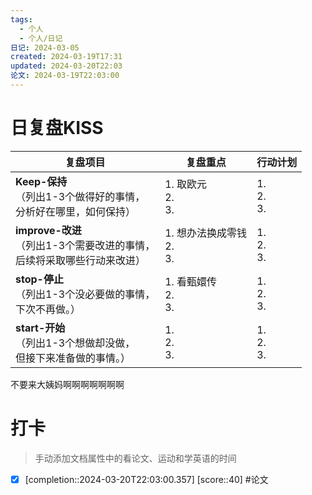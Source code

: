 ```yaml
---
tags:
  - 个人
  - 个人/日记
日记: 2024-03-05
created: 2024-03-19T17:31
updated: 2024-03-20T22:03
论文: 2024-03-19T22:03:00
---
```



# 日复盘KISS
| **复盘项目**                                             | **复盘重点**                  | **行动计划**          |
| ---------------------------------------------------- | ------------------------- | ----------------- |
| **Keep-保持**<br>（列出1-3个做得好的事情，<br>   分析好在哪里，如何保持）     | 1.  取欧元<br>2. <br>3.      | 1.  <br>2. <br>3. |
| **improve-改进**<br>（列出1-3个需要改进的事情，<br>  后续将采取哪些行动来改进） | 1. 想办法换成零钱  <br>2. <br>3. | 1.  <br>2. <br>3. |
| **stop-停止**<br>（列出1-3个没必要做的事情，<br>下次不再做。）            | 1.  看甄嬛传<br>2. <br>3.     | 1.  <br>2. <br>3. |
| **start-开始**<br>（列出1-3个想做却没做，<br>但接下来准备做的事情。）        | 1.  <br>2. <br>3.         | 1.  <br>2. <br>3. |

不要来大姨妈啊啊啊啊啊啊啊

# 打卡
> 手动添加文档属性中的看论文、运动和学英语的时间




- [x]  [completion::2024-03-20T22:03:00.357] [score::40] #论文